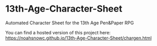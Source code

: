 13th-Age-Character-Sheet
========================

Automated Character Sheet for the 13th Age Pen&amp;Paper RPG

You can find a hosted version of this project here:
https://noahsnowc.github.io/13th-Age-Character-Sheet/chargen.html
